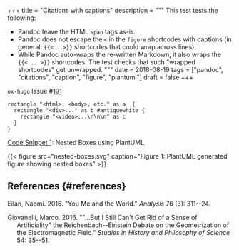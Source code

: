 +++
title = "Citations with captions"
description = """
  This test tests the following:

  -   Pandoc leave the HTML `span` tags as-is.
  -   Pandoc does not escape the `<` in the `figure` shortcodes with
      captions (in general: `{{< ..>}}` shortcodes that could wrap across
      lines).
  -   While Pandoc auto-wraps the re-written Markdown, it also wraps the
      `{{< .. >}}` shortcodes. The test checks that such "wrapped
      shortcodes" get unwrapped.
  """
date = 2018-08-19
tags = ["pandoc", "citations", "caption", "figure", "plantuml"]
draft = false
+++

`ox-hugo` Issue
\#[191](https://github.com/kaushalmodi/ox-hugo/issues/191)

<a id="code-snippet--plantuml-nested-boxes"></a>

``` plantuml
rectangle "<html>, <body>, etc." as a  {
  rectangle "<div>..." as b #antiquewhite {
    rectangle "<video>...\n\n\n" as c
  }
}
```

<div class="src-block-caption">

<span
class="src-block-number"><a href="#code-snippet--plantuml-nested-boxes">Code
Snippet 1</a></span>: Nested Boxes using PlantUML

</div>

{{< figure src="nested-boxes.svg" caption="Figure 1: PlantUML generated figure showing nested boxes" >}}

## References {#references}

<div id="refs" class="references hanging-indent">
  <div></div>


<div id="ref-eilan2016">
  <div></div>

Eilan, Naomi. 2016. "You Me and the World." *Analysis* 76 (3): 311--24.

</div>

<div id="ref-giovanelli2016">
  <div></div>

Giovanelli, Marco. 2016. "\"\...But I Still Can't Get Rid of a Sense of
Artificiality\" the Reichenbach--Einstein Debate on the Geometrization
of the Electromagnetic Field." *Studies in History and Philosophy of
Science* 54: 35--51.

</div>

</div>
